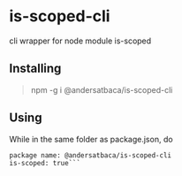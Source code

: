 # is-scoped-cli
cli wrapper for node module is-scoped

## Installing
> npm -g i @andersatbaca/is-scoped-cli
  
## Using
  While in the same folder as package.json, do

```$ is-scoped-cli
package name: @andersatbaca/is-scoped-cli
is-scoped: true```
